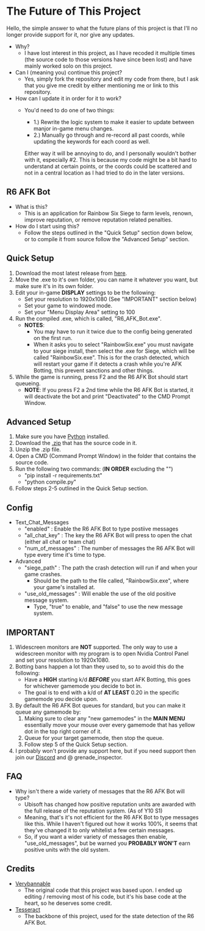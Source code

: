 # The Future of This Project
Hello, the simple answer to what the future plans of this project is that I'll no longer provide support for it, nor give any updates.
- Why?
   - I have lost interest in this project, as I have recoded it multiple times (the source code to those versions have since been lost) and have mainly worked solo on this project.
- Can I (meaning you) continue this project?
   - Yes, simply fork the repository and edit my code from there, but I ask that you give me credit by either mentioning me or link to this repository.
- How can I update it in order for it to work?
   - You'd need to do one of two things:
      - 1.) Rewrite the logic system to make it easier to update between manjor in-game menu changes.
      - 2.) Manually go through and re-record all past coords, while updating the keywords for each coord as well.

     Either way it will be annoying to do, and I personally wouldn't bother with it, especially #2. This is because my code might be a bit hard to understand at certain points, or the coords could be scattered and not in a central location as I had tried to do in the later versions. 

## R6 AFK Bot
- What is this?
    - This is an application for Rainbow Six Siege to farm levels, renown, improve reputation, or remove reputation related penalties.
- How do I start using this?
    - Follow the steps outlined in the "Quick Setup" section down below, or to compile it from source follow the "Advanced Setup" section.

## Quick Setup
1. Download the most latest release from [here](https://github.com/grenade-inspector0/R6-AFK-Bot/releases "Latest Releases Page").
2. Move the .exe to it's own folder, you can name it whatever you want, but make sure it's in its own folder.
3. Edit your in-game **DISPLAY** settings to be the following:
   - Set your resolution to 1920x1080 (See "IMPORTANT" section below)
   - Set your game to windowed mode.
   - Set your "Menu Display Area" setting to 100
4. Run the compiled .exe, which is called, "R6_AFK_Bot.exe".
   - **NOTES**:
        - You may have to run it twice due to the config being generated on the first run.
        - When it asks you to select "RainbowSix.exe" you must navigate to your siege install, then select the .exe for Siege, which will be called "RainbowSix.exe". This is for the crash detected, which will restart your game if it detects a crash while you're AFK Botting, this prevent sanctions and other things.
5. While the game is running, press F2 and the R6 AFK Bot should start queueing.
   - **NOTE**: If you press F2 a 2nd time while the R6 AFK Bot is started, it will deactivate the bot and print "Deactivated" to the CMD Prompt Window.

## Advanced Setup
1. Make sure you have [Python](https://www.python.org/) installed.
2. Download the [.zip](https://github.com/grenade-inspector0/R6-AFK-Bot/archive/refs/heads/main.zip) that has the source code in it.
3. Unzip the .zip file.
4. Open a CMD (Command Prompt Window) in the folder that contains the source code.
5. Run the following two commands: (**IN ORDER** excluding the "")
   - "pip install -r requirements.txt"
   - "python compile.py"
6. Follow steps 2-5 outlined in the Quick Setup section.

## Config
- Text_Chat_Messages
    - "enabled" : Enable the R6 AFK Bot to type postiive messages
    - "all_chat_key" : The key the R6 AFK Bot will press to open the chat (either all chat or team chat)
    - "num_of_messages" : The number of messages the R6 AFK Bot will type every time it's time to type.
- Advanced
    - "siege_path" : The path the crash detection will run if and when your game crashes.
       - Should be the path to the file called, "RainbowSix.exe", where your game's installed at.
    - "use_old_messages" : Will enable the use of the old positive message system.
        - Type, "true" to enable, and "false" to use the new message system. 

## IMPORTANT
1. Widescreen monitors are **NOT** supported. The only way to use a widescreen monitor with my program is to open Nvidia Control Panel and set your resolution to 1920x1080. 
2. Botting bans happen a lot than they used to, so to avoid this do the following:
    - Have a **HIGH** starting k/d ***BEFORE*** you start AFK Botting, this goes for whichever gamemode you decide to bot in. 
    - The goal is to end with a k/d of **AT LEAST** 0.20 in the specific gamemode you decide upon.
3. By default the R6 AFK Bot queues for standard, but you can make it queue any gamemode by:
    1. Making sure to clear any "new gamemodes" in the **MAIN MENU** essentially move your mouse over every gamemode that has yellow dot in the top right corner of it.
    2. Queue for your target gamemode, then stop the queue.
    3. Follow step 5 of the Quick Setup section.
4. I probably won't provide any support here, but if you need support then join our [Discord](https://discord.gg/banworld "Banworld") and @ grenade_inspector.

## FAQ
- Why isn't there a wide variety of messages that the R6 AFK Bot will type?
     - Ubisoft has changed how positive reputation units are awarded with the full release of the reputation system. (As of Y10 S1)
     - Meaning, that's it's not efficient for the R6 AFK Bot to type messages like this. While I haven't figured out how it works 100%, it seems that they've changed it to only whitelist a few certain messages.
     - So, if you want a wider variety of messages then enable, "use_old_messages", but be warned you **PROBABLY WON'T** earn positive units with the old system.

## Credits
- [Verybannable](https://github.com/VeryBannable)
    - The original code that this project was based upon. I ended up editing / removing most of his code, but it's his base code at the heart, so he deserves some credit. 
- [Tesseract](https://github.com/UB-Mannheim/tesseract/wiki)
    - The backbone of this project, used for the state detection of the R6 AFK Bot.

